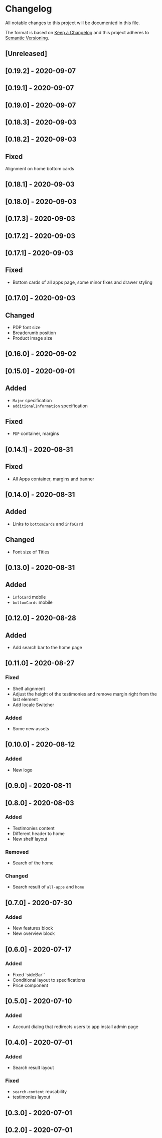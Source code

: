 # Changelog

All notable changes to this project will be documented in this file.

The format is based on [Keep a Changelog](http://keepachangelog.com/en/1.0.0/)
and this project adheres to [Semantic Versioning](http://semver.org/spec/v2.0.0.html).

## [Unreleased]

## [0.19.2] - 2020-09-07

## [0.19.1] - 2020-09-07

## [0.19.0] - 2020-09-07

## [0.18.3] - 2020-09-03

## [0.18.2] - 2020-09-03

## Fixed

Alignment on home bottom cards

## [0.18.1] - 2020-09-03

## [0.18.0] - 2020-09-03

## [0.17.3] - 2020-09-03

## [0.17.2] - 2020-09-03

## [0.17.1] - 2020-09-03

## Fixed
- Bottom cards of all apps page, some minor fixes and drawer styling

## [0.17.0] - 2020-09-03
## Changed
- PDP font size
- Breadcrumb position
- Product image size

## [0.16.0] - 2020-09-02

## [0.15.0] - 2020-09-01
## Added
- `Major` specification
- `additionalInformation` specification

## Fixed
- `PDP` container, margins

## [0.14.1] - 2020-08-31

## Fixed
- All Apps container, margins and banner

## [0.14.0] - 2020-08-31
## Added
- Links to `bottomCards` and `infoCard`

## Changed 
- Font size of Titles

## [0.13.0] - 2020-08-31
## Added
- `infoCard` mobile
- `bottomCards` mobile 

## [0.12.0] - 2020-08-28
## Added
- Add search bar to the home page

## [0.11.0] - 2020-08-27
### Fixed
- Shelf alignment
- Adjust the height of the testimonies and remove margin right from the last element
- Add locale Switcher
### Added 
- Some new assets

## [0.10.0] - 2020-08-12
### Added 
- New logo

## [0.9.0] - 2020-08-11

## [0.8.0] - 2020-08-03
### Added 
- Testimonies content
- Different header to home
- New shelf layout

### Removed
- Search of the home

### Changed
- Search result of `all-apps` and `home`

## [0.7.0] - 2020-07-30
### Added 
- New features block
- New overview block

## [0.6.0] - 2020-07-17
### Added 
- Fixed `sideBar``
- Conditional layout to specifications
- Price component

## [0.5.0] - 2020-07-10

### Added
- Account dialog that redirects users to app install admin page

## [0.4.0] - 2020-07-01

### Added 
- Search result layout

### Fixed
- `search-content` reusability
- testimonies layout

## [0.3.0] - 2020-07-01

## [0.2.0] - 2020-07-01
